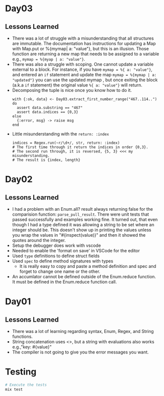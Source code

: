 # Day03
## Lessons Learned
* There was a lot of struggle with a misunderstanding that all structures are immutable. 
The documentation has instructions for updating a Map with Map.put or %{mymap| a: "value"},
but this is an illusion. Those function are returning a new map that needs to be assigned
to a variable e.g., `mymap = %{myap | a: "value"}`.
* There was also a struggle with scoping. One cannot update a variable external to a block.
For instance, if you have `mymap = %{ a: "value"}`, and entered an `if` statement
and update the map `mymap = %{mymap | a: "updated"}` you can use the updated mymap
, but once exiting the block (a.k.a `if` statement) the original value `%{ a: "value"}`
will return.
* Decomposing the tuple is nice once you know how to do it.
  ```
  with {:ok, data} <- Day03.extract_first_number_range("467..114..") do
    assert data.substring == "467"
    assert data.indices == {0,3}
  else
    {:error, msg} -> raise msg
  end
  ```
* Little misunderstanding with the `return: :index`
  ```
  indices = Regex.run(~r/\d+/, str, return: :index)
  # The first time through it return the indices in order {0,3}. 
  # The second run through, it is reversed, {5, 3} <<< my misunderstanding.
  # The result is {index, length}
  ```

# Day02
## Lessons Learned
* I had a problem with an Enum.all? result always returning false for the comparision
function: `parse_pull_result`. There were unit tests that passed successfully and
examples working fine. It turned out, that even though I had a type defined it
was allowing a string to be set where an integer should be. This doesn't show
up in printing the values unless you wrap the values in "#{inspect(value)}" and
then it showed the quotes around the integer.
* Setup the debugger does work with vscode
* Needed to enable the 'format on save' in VSCode for the editor
* Used `type` definitions to define struct fields
* Used `spec` to define method signatures with types
  * It is really easy to copy and paste a method definition and spec
    and forget to change one name or the other.
* An accumlator cannot be defined outside of the Enum.reduce function. It must
  be defined in the Enum.reduce function call.

# Day01
## Lessons Learned
* There was a lot of learning regarding syntax, Enum, Regex, and String functions.
* String concatenation uses <>, but a string with evaluations also works e.g.,"key: #{value}"
* The compiler is not going to give you the error messages you want.
# Testing
```bash
# Execute the tests
mix test
```
